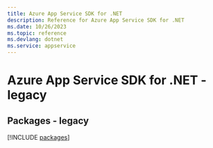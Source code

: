 ```yaml
---
title: Azure App Service SDK for .NET
description: Reference for Azure App Service SDK for .NET
ms.date: 10/26/2023
ms.topic: reference
ms.devlang: dotnet
ms.service: appservice
---
```

# Azure App Service SDK for .NET - legacy
## Packages - legacy
[!INCLUDE [packages](app-service-index.md)]